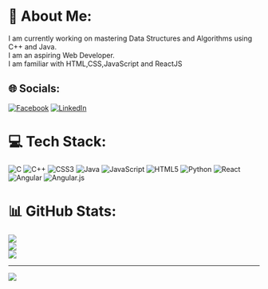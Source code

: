# 💫 About Me:
I am currently working on mastering Data Structures and Algorithms using C++ and Java.<br>I am an aspiring Web Developer.<br>I am familiar with HTML,CSS,JavaScript and ReactJS


## 🌐 Socials:
[![Facebook](https://img.shields.io/badge/Facebook-%231877F2.svg?logo=Facebook&logoColor=white)]([https://facebook.com/https://www.facebook.com/profile.php?id=100004466311908](https://www.facebook.com/profile.php?id=100004466311908)) [![LinkedIn](https://img.shields.io/badge/LinkedIn-%230077B5.svg?logo=linkedin&logoColor=white)]([https://www.linkedin.com/in/rohit-tiwary-a65604206/)

# 💻 Tech Stack:
![C](https://img.shields.io/badge/c-%2300599C.svg?style=for-the-badge&logo=c&logoColor=white) ![C++](https://img.shields.io/badge/c++-%2300599C.svg?style=for-the-badge&logo=c%2B%2B&logoColor=white) ![CSS3](https://img.shields.io/badge/css3-%231572B6.svg?style=for-the-badge&logo=css3&logoColor=white) ![Java](https://img.shields.io/badge/java-%23ED8B00.svg?style=for-the-badge&logo=java&logoColor=white) ![JavaScript](https://img.shields.io/badge/javascript-%23323330.svg?style=for-the-badge&logo=javascript&logoColor=%23F7DF1E) ![HTML5](https://img.shields.io/badge/html5-%23E34F26.svg?style=for-the-badge&logo=html5&logoColor=white) ![Python](https://img.shields.io/badge/python-3670A0?style=for-the-badge&logo=python&logoColor=ffdd54) ![React](https://img.shields.io/badge/react-%2320232a.svg?style=for-the-badge&logo=react&logoColor=%2361DAFB) ![Angular](https://img.shields.io/badge/angular-%23DD0031.svg?style=for-the-badge&logo=angular&logoColor=white) ![Angular.js](https://img.shields.io/badge/angular.js-%23E23237.svg?style=for-the-badge&logo=angularjs&logoColor=white)
# 📊 GitHub Stats:
![](https://github-readme-stats.vercel.app/api?username=tiwaryRohit&theme=dark&hide_border=false&include_all_commits=false&count_private=false)<br/>
![](https://github-readme-streak-stats.herokuapp.com/?user=tiwaryRohit&theme=dark&hide_border=false)<br/>
![](https://github-readme-stats.vercel.app/api/top-langs/?username=tiwaryRohit&theme=dark&hide_border=false&include_all_commits=false&count_private=false&layout=compact)

---
[![](https://visitcount.itsvg.in/api?id=tiwaryRohit&icon=0&color=0)](https://visitcount.itsvg.in)

<!-- Proudly created with GPRM ( https://gprm.itsvg.in ) -->

